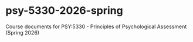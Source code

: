 # psy-5330-2026-spring
Course documents for PSY:5330 - Principles of Psychological Assessment (Spring 2026)
